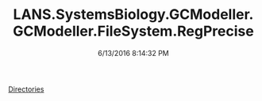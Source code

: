 ﻿---
title: LANS.SystemsBiology.GCModeller.GCModeller.FileSystem.RegPrecise
date: 6/13/2016 8:14:32 PM
---

[Directories](T-LANS.SystemsBiology.GCModeller.GCModeller.FileSystem.RegPrecise.Directories.html)
